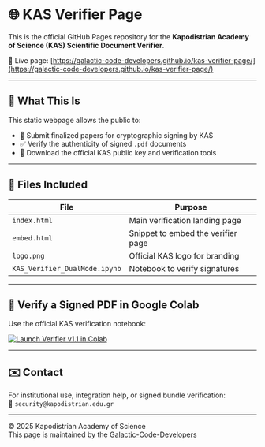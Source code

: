 # 🌐 KAS Verifier Page

This is the official GitHub Pages repository for the **Kapodistrian Academy of Science (KAS) Scientific Document Verifier**.

🔗 Live page: [https://galactic-code-developers.github.io/kas-verifier-page/](https://galactic-code-developers.github.io/kas-verifier-page/)

---

## 📄 What This Is

This static webpage allows the public to:

- 📝 Submit finalized papers for cryptographic signing by KAS  
- ✅ Verify the authenticity of signed `.pdf` documents  
- 🔐 Download the official KAS public key and verification tools

---

## 📂 Files Included

| File         | Purpose                              |
|--------------|---------------------------------------|
| `index.html` | Main verification landing page        |
| `embed.html` | Snippet to embed the verifier page    |
| `logo.png`   | Official KAS logo for branding        |
| `KAS_Verifier_DualMode.ipynb` | Notebook to verify signatures |

---

## 🚀 Verify a Signed PDF in Google Colab

Use the official KAS verification notebook:

[![Launch Verifier v1.1 in Colab](https://colab.research.google.com/assets/colab-badge.svg)](https://colab.research.google.com/github/Galactic-Code-Developers/kas-verifier-page/blob/main/KAS_Verifier_DualMode.ipynb)

---

## ✉️ Contact

For institutional use, integration help, or signed bundle verification:  
📧 `security@kapodistrian.edu.gr`

---

&copy; 2025 Kapodistrian Academy of Science  
This page is maintained by the [Galactic-Code-Developers](https://github.com/Galactic-Code-Developers)

